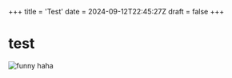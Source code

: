 +++
title = 'Test'
date = 2024-09-12T22:45:27Z
draft = false
+++
# test
![funny haha](https://pbs.twimg.com/media/COgU6YCUcAApmFw.jpg)
